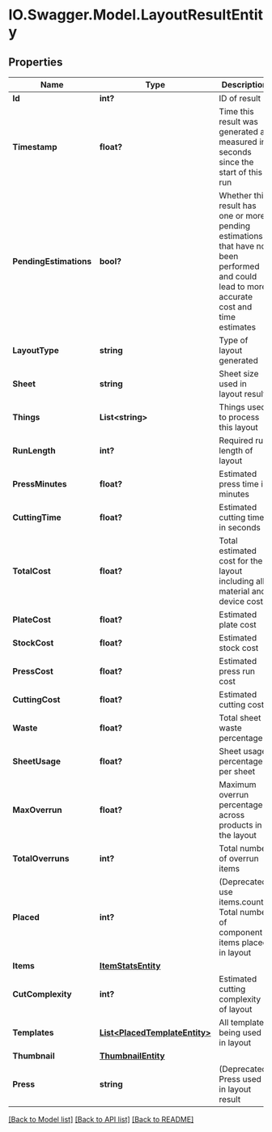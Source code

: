 # IO.Swagger.Model.LayoutResultEntity
## Properties

Name | Type | Description | Notes
------------ | ------------- | ------------- | -------------
**Id** | **int?** | ID of result | [optional] 
**Timestamp** | **float?** | Time this result was generated as measured in seconds since the start of this run | [optional] 
**PendingEstimations** | **bool?** | Whether this result has one or more pending estimations that have not been performed and could lead to more accurate cost and time estimates | [optional] 
**LayoutType** | **string** | Type of layout generated | [optional] 
**Sheet** | **string** | Sheet size used in layout result | [optional] 
**Things** | **List&lt;string&gt;** | Things used to process this layout | [optional] 
**RunLength** | **int?** | Required run length of layout | [optional] 
**PressMinutes** | **float?** | Estimated press time in minutes | [optional] 
**CuttingTime** | **float?** | Estimated cutting time in seconds | [optional] 
**TotalCost** | **float?** | Total estimated cost for the layout including all material and device costs | [optional] 
**PlateCost** | **float?** | Estimated plate cost | [optional] 
**StockCost** | **float?** | Estimated stock cost | [optional] 
**PressCost** | **float?** | Estimated press run cost | [optional] 
**CuttingCost** | **float?** | Estimated cutting cost | [optional] 
**Waste** | **float?** | Total sheet waste percentage | [optional] 
**SheetUsage** | **float?** | Sheet usage percentage per sheet | [optional] 
**MaxOverrun** | **float?** | Maximum overrun percentage across products in the layout | [optional] 
**TotalOverruns** | **int?** | Total number of overrun items | [optional] 
**Placed** | **int?** | (Deprecated, use items.count) Total number of component items placed in layout | [optional] 
**Items** | [**ItemStatsEntity**](ItemStatsEntity.md) |  | [optional] 
**CutComplexity** | **int?** | Estimated cutting complexity of layout | [optional] 
**Templates** | [**List&lt;PlacedTemplateEntity&gt;**](PlacedTemplateEntity.md) | All templates being used in layout | [optional] 
**Thumbnail** | [**ThumbnailEntity**](ThumbnailEntity.md) |  | [optional] 
**Press** | **string** | (Deprecated) Press used in layout result | [optional] 

[[Back to Model list]](../README.md#documentation-for-models) [[Back to API list]](../README.md#documentation-for-api-endpoints) [[Back to README]](../README.md)

